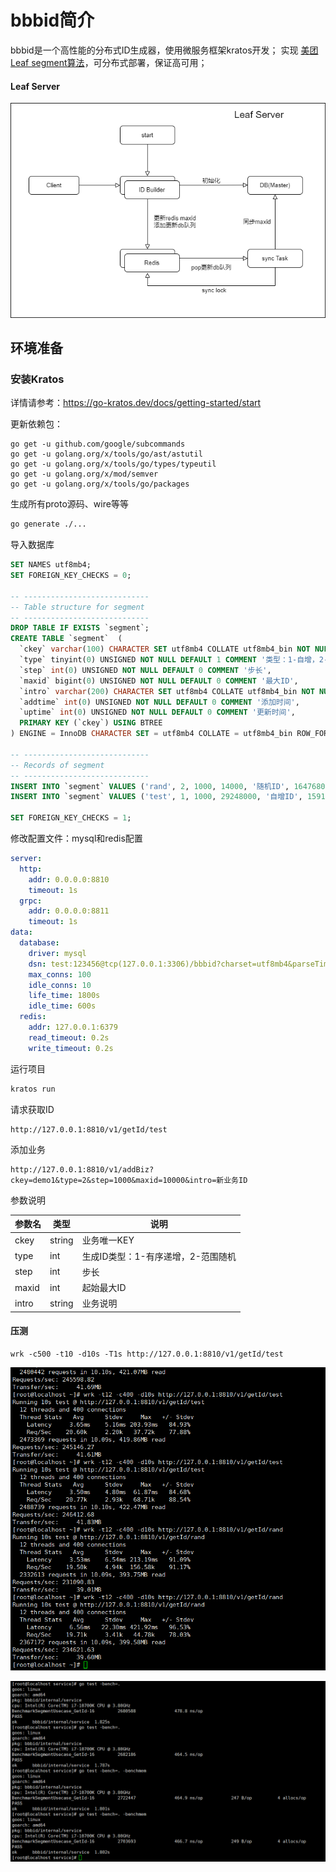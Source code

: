 # bbbid简介

bbbid是一个高性能的分布式ID生成器，使用微服务框架kratos开发；
实现 [美团Leaf segment算法](https://tech.meituan.com/2019/03/07/open-source-project-leaf.html)，可分布式部署，保证高可用；

#### Leaf Server

![bbbid-cn](https://github.com/imsoul/bbbid/blob/dev/assets/bbbid-cn.png?raw=true)


## 环境准备

### 安装Kratos
详情请参考：https://go-kratos.dev/docs/getting-started/start

更新依赖包：
```bigquery
go get -u github.com/google/subcommands
go get -u golang.org/x/tools/go/ast/astutil
go get -u golang.org/x/tools/go/types/typeutil
go get -u golang.org/x/mod/semver
go get -u golang.org/x/tools/go/packages
```

生成所有proto源码、wire等等
```bash
go generate ./...
```

导入数据库

```sql
SET NAMES utf8mb4;
SET FOREIGN_KEY_CHECKS = 0;

-- ----------------------------
-- Table structure for segment
-- ----------------------------
DROP TABLE IF EXISTS `segment`;
CREATE TABLE `segment`  (
  `ckey` varchar(100) CHARACTER SET utf8mb4 COLLATE utf8mb4_bin NOT NULL COMMENT '业务key',
  `type` tinyint(0) UNSIGNED NOT NULL DEFAULT 1 COMMENT '类型：1-自增，2-随机',
  `step` int(0) UNSIGNED NOT NULL DEFAULT 0 COMMENT '步长',
  `maxid` bigint(0) UNSIGNED NOT NULL DEFAULT 0 COMMENT '最大ID',
  `intro` varchar(200) CHARACTER SET utf8mb4 COLLATE utf8mb4_bin NOT NULL DEFAULT '' COMMENT '备注说明',
  `addtime` int(0) UNSIGNED NOT NULL DEFAULT 0 COMMENT '添加时间',
  `uptime` int(0) UNSIGNED NOT NULL DEFAULT 0 COMMENT '更新时间',
  PRIMARY KEY (`ckey`) USING BTREE
) ENGINE = InnoDB CHARACTER SET = utf8mb4 COLLATE = utf8mb4_bin ROW_FORMAT = Dynamic;

-- ----------------------------
-- Records of segment
-- ----------------------------
INSERT INTO `segment` VALUES ('rand', 2, 1000, 14000, '随机ID', 1647680509, 1647680509);
INSERT INTO `segment` VALUES ('test', 1, 1000, 29248000, '自增ID', 1591706686, 1620815148);

SET FOREIGN_KEY_CHECKS = 1;
```



修改配置文件：mysql和redis配置

```yaml
server:
  http:
    addr: 0.0.0.0:8810
    timeout: 1s
  grpc:
    addr: 0.0.0.0:8811
    timeout: 1s
data:
  database:
    driver: mysql
    dsn: test:123456@tcp(127.0.0.1:3306)/bbbid?charset=utf8mb4&parseTime=True&loc=Local
    max_conns: 100
    idle_conns: 10
    life_time: 1800s
    idle_time: 600s
  redis:
    addr: 127.0.0.1:6379
    read_timeout: 0.2s
    write_timeout: 0.2s

```



运行项目

```bash
kratos run
```

请求获取ID

```
http://127.0.0.1:8810/v1/getId/test
```



添加业务

```
http://127.0.0.1:8810/v1/addBiz?ckey=demo1&type=2&step=1000&maxid=10000&intro=新业务ID
```

参数说明

| 参数名 | 类型   | 说明                               |
| ------ | ------ | ---------------------------------- |
| ckey   | string | 业务唯一KEY                        |
| type   | int    | 生成ID类型：1-有序递增，2-范围随机 |
| step   | int    | 步长                               |
| maxid  | int    | 起始最大ID                         |
| intro  | string | 业务说明                           |



#### 压测

```
wrk -c500 -t10 -d10s -T1s http://127.0.0.1:8810/v1/getId/test
```



![wrk](https://github.com/imsoul/bbbid/blob/dev/assets/wrk2.png?raw=true)



![bench](https://github.com/imsoul/bbbid/blob/dev/assets/bench2.png?raw=true)
